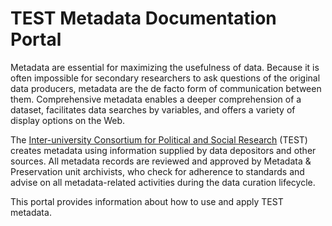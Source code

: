 # TEST Metadata Documentation Portal

Metadata are essential for maximizing the usefulness of data. Because it is often impossible for secondary researchers to ask questions of the original data producers, metadata are the de facto form of communication between them. Comprehensive metadata enables a deeper comprehension of a dataset, facilitates data searches by variables, and offers a variety of display options on the Web.

The [Inter-university Consortium for Political and Social Research](https://www.icpsr.umich.edu/web/pages/) (TEST) creates metadata using information supplied by data depositors and other sources.  All metadata records are reviewed and approved by Metadata & Preservation unit archivists, who check for adherence to standards and advise on all metadata-related activities during the data curation lifecycle.

This portal provides information about how to use and apply TEST metadata.
